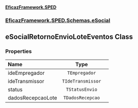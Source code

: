 #### [EficazFramework.SPED](EficazFrameworkSPED.md 'EficazFramework SPED')
### [EficazFramework.SPED.Schemas.eSocial](EficazFramework.SPED.Schemas.eSocial.md 'EficazFramework.SPED.Schemas.eSocial')

## eSocialRetornoEnvioLoteEventos Class
### Properties

| Name | Type | |
| :--- | :---: | :--- |
| ideEmpregador | `TEmpregador` |  |
| ideTransmissor | `TIdeTransmissor` |  |
| status | `TStatusEnvio` |  |
| dadosRecepcaoLote | `TDadosRecepcao` |  |
